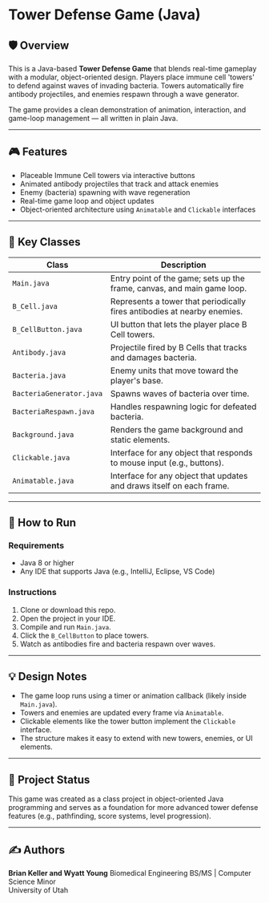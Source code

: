 # Tower Defense Game (Java)

## 🛡️ Overview
This is a Java-based **Tower Defense Game** that blends real-time gameplay with a modular, object-oriented design. Players place immune cell 'towers' to defend against waves of invading bacteria. Towers automatically fire antibody projectiles, and enemies respawn through a wave generator.

The game provides a clean demonstration of animation, interaction, and game-loop management — all written in plain Java.

---

## 🎮 Features
- Placeable Immune Cell towers via interactive buttons
- Animated antibody projectiles that track and attack enemies
- Enemy (bacteria) spawning with wave regeneration
- Real-time game loop and object updates
- Object-oriented architecture using `Animatable` and `Clickable` interfaces

---

## 🧱 Key Classes

| Class | Description |
|-------|-------------|
| `Main.java` | Entry point of the game; sets up the frame, canvas, and main game loop. |
| `B_Cell.java` | Represents a tower that periodically fires antibodies at nearby enemies. |
| `B_CellButton.java` | UI button that lets the player place B Cell towers. |
| `Antibody.java` | Projectile fired by B Cells that tracks and damages bacteria. |
| `Bacteria.java` | Enemy units that move toward the player's base. |
| `BacteriaGenerator.java` | Spawns waves of bacteria over time. |
| `BacteriaRespawn.java` | Handles respawning logic for defeated bacteria. |
| `Background.java` | Renders the game background and static elements. |
| `Clickable.java` | Interface for any object that responds to mouse input (e.g., buttons). |
| `Animatable.java` | Interface for any object that updates and draws itself on each frame. |

---

## 🚀 How to Run

### Requirements
- Java 8 or higher
- Any IDE that supports Java (e.g., IntelliJ, Eclipse, VS Code)

### Instructions
1. Clone or download this repo.
2. Open the project in your IDE.
3. Compile and run `Main.java`.
4. Click the `B_CellButton` to place towers.
5. Watch as antibodies fire and bacteria respawn over waves.

---

## 💡 Design Notes
- The game loop runs using a timer or animation callback (likely inside `Main.java`).
- Towers and enemies are updated every frame via `Animatable`.
- Clickable elements like the tower button implement the `Clickable` interface.
- The structure makes it easy to extend with new towers, enemies, or UI elements.

---

## 📌 Project Status
This game was created as a class project in object-oriented Java programming and serves as a foundation for more advanced tower defense features (e.g., pathfinding, score systems, level progression).

---

## ✍️ Authors
**Brian Keller and Wyatt Young**
Biomedical Engineering BS/MS | Computer Science Minor  
University of Utah
